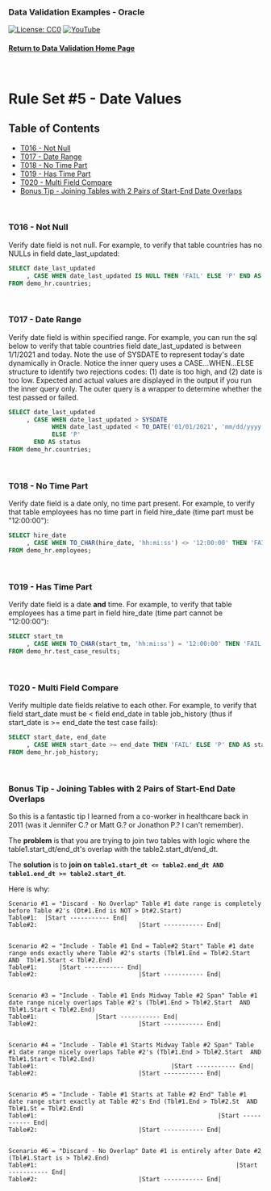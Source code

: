 ### Data Validation Examples - Oracle
[![License: CC0](https://img.shields.io/badge/License-CC0-red)](LICENSE "Creative Commons Zero License by DataResearchLabs (effectively = Public Domain")
[![YouTube](https://img.shields.io/badge/YouTube-DataResearchLabs-brightgreen)](http://www.DataResearchLabs.com)
#### [Return to Data Validation Home Page](https://github.com/DataResearchLabs/sql_scripts/blob/main/data_validation_scripts.md)
<br>

# Rule Set #5 - Date Values

## Table of Contents
 - <a href="#t016">T016 - Not Null</a>
 - <a href="#t017">T017 - Date Range</a>
 - <a href="#t018">T018 - No Time Part</a>
 - <a href="#t019">T019 - Has Time Part</a>
 - <a href="#t020">T020 - Multi Field Compare</a>
 - <a href="#bonus">Bonus Tip - Joining Tables with 2 Pairs of Start-End Date Overlaps</a>
<br>


<a id="t016" class="anchor" href="#t016" aria-hidden="true"> </a>
### T016 - Not Null
Verify date field is not null.  For example, to verify that table countries has no NULLs in field date_last_updated:
```sql
SELECT date_last_updated
     , CASE WHEN date_last_updated IS NULL THEN 'FAIL' ELSE 'P' END AS status
FROM demo_hr.countries;
```
<br>


<a id="t017" class="anchor" href="#t017" aria-hidden="true"> </a>
### T017 - Date Range
Verify date field is within specified range.  For example, you can run the sql below to verify that table countries field date_last_updated is between 1/1/2021 and today.  Note the use of SYSDATE to represent today's date dynamically in Oracle.  Notice the inner query uses a CASE...WHEN...ELSE structure to identify two rejections codes: (1) date is too high, and (2) date is too low.  Expected and actual values are displayed in the output if you run the inner query only.  The outer query is a wrapper to determine whether the test passed or failed.
```sql
SELECT date_last_updated
     , CASE WHEN date_last_updated > SYSDATE                             THEN 'REJ-01: Field date_last_updated cannot be in the future|exp<=' || CAST(SYSDATE AS VARCHAR2(20)) || '|act=' || CAST(date_last_updated AS VARCHAR2(20))
            WHEN date_last_updated < TO_DATE('01/01/2021', 'mm/dd/yyyy') THEN 'REJ-02: Field date_last_updated cannot be too old|exp>=1/1/2021|act=' || CAST(date_last_updated AS VARCHAR2(20))
            ELSE 'P'
       END AS status
FROM demo_hr.countries;
```
<br>


<a id="t018" class="anchor" href="#t018" aria-hidden="true"> </a>
### T018 - No Time Part
Verify date field is a date only, no time part present.  For example, to verify that table employees has no time part in field hire_date (time part must be "12:00:00"):
```sql
SELECT hire_date
     , CASE WHEN TO_CHAR(hire_date, 'hh:mi:ss') <> '12:00:00' THEN 'FAIL' ELSE 'P' END AS status
FROM demo_hr.employees;
```
<br>


<a id="t019" class="anchor" href="#t019" aria-hidden="true"> </a>
### T019 - Has Time Part
Verify date field is a date **and** time.  For example, to verify that table employees has a time part in field hire_date (time part cannot be "12:00:00"):
```sql
SELECT start_tm
     , CASE WHEN TO_CHAR(start_tm, 'hh:mi:ss') = '12:00:00' THEN 'FAIL' ELSE 'P' END AS status
FROM demo_hr.test_case_results;
```
<br>


<a id="t020" class="anchor" href="#t020" aria-hidden="true"> </a>
### T020 - Multi Field Compare
Verify multiple date fields relative to each other.  For example, to verify that field start_date must be < field end_date in table job_history (thus if start_date is >= end_date the test case fails):
```sql
SELECT start_date, end_date
     , CASE WHEN start_date >= end_date THEN 'FAIL' ELSE 'P' END AS status
FROM demo_hr.job_history;
```
<br>


<a id="bonus" class="anchor" href="#bonus" aria-hidden="true"> </a>
### Bonus Tip - Joining Tables with 2 Pairs of Start-End Date Overlaps
So this is a fantastic tip I learned from a co-worker in healthcare back in 2011 (was it Jennifer C.?  or Matt G.?  or Jonathon P.? I can't remember).


The **problem** is that you are trying to join two tables with logic where the table1.start_dt/end_dt's overlap with the table2.start_dt/end_dt.


The **solution** is to **join on `table1.start_dt <= table2.end_dt AND table1.end_dt >= table2.start_dt`**.

Here is why:

```
Scenario #1 = "Discard - No Overlap" Table #1 date range is completely before Table #2's (Dt#1.End is NOT > Dt#2.Start)
Table#1:  |Start ----------- End|
Table#2:                            |Start ----------- End|
                          

Scenario #2 = "Include - Table #1 End = Table#2 Start" Table #1 date range ends exactly where Table #2's starts (Tbl#1.End = Tbl#2.Start  AND  Tbl#1.Start < Tbl#2.End)
Table#1:      |Start ----------- End|
Table#2:                            |Start ----------- End|


Scenario #3 = "Include - Table #1 Ends Midway Table #2 Span" Table #1 date range nicely overlaps Table #2's (Tbl#1.End > Tbl#2.Start  AND  Tbl#1.Start < Tbl#2.End)
Table#1:                |Start ----------- End|
Table#2:                            |Start ----------- End|                  


Scenario #4 = "Include - Table #1 Starts Midway Table #2 Span" Table #1 date range nicely overlaps Table #2's (Tbl#1.End > Tbl#2.Start  AND  Tbl#1.Start < Tbl#2.End)
Table#1:                                     |Start ----------- End|
Table#2:                            |Start ----------- End|                  
                  

Scenario #5 = "Include - Table #1 Starts at Table #2 End" Table #1 date range start exactly at Table #2's End (Tbl#1.End > Tbl#2.St  AND  Tbl#1.St = Tbl#2.End)
Table#1:                                                  |Start ----------- End|
Table#2:                            |Start ----------- End|                  
                  

Scenario #6 = "Discard - No Overlap" Date #1 is entirely after Date #2 (Tbl#1.Start is > Tbl#2.End)
Table#1:                                                       |Start ----------- End|
Table#2:                            |Start ----------- End|                  

```


<br>

